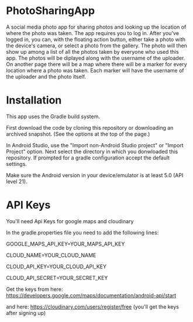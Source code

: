 # PhotoSharingApp
A social media photo app for sharing photos and looking up the location of where the photo was taken.
The app requires you to log in. After you've logged in, you can, with the floating action button, either take a photo with the device's camera, or select a photo from the gallery. The photo will then show up among a list of all the photos taken by everyone who used this app. The photos will be diplayed along with the username of the uploader. On another page there will be a map where there will be a marker for every location where a photo was taken. Each marker will have the username of the uploader and the photo itself.

# Installation
This app uses the Gradle build system.

First download the code by cloning this repository or downloading an archived snapshot. (See the options at the top of the page.)

In Android Studio, use the "Import non-Android Studio project" or "Import Project" option. Next select the directory in which you donwloaded this repository. If prompted for a gradle configuration accept the default settings.

Make sure the Android version in your device/emulator is at least 5.0 (API level 21).

# API Keys
You'll need Api Keys for google maps and cloudinary

In the gradle.properties file you need to add the following lines:

GOOGLE_MAPS_API_KEY=YOUR_MAPS_API_KEY

CLOUD_NAME=YOUR_CLOUD_NAME

CLOUD_API_KEY=YOUR_CLOUD_API_KEY

CLOUD_API_SECRET=YOUR_SECRET_KEY

Get the keys from here: https://developers.google.com/maps/documentation/android-api/start

and here: https://cloudinary.com/users/register/free (you'll get the keys after signing up)
